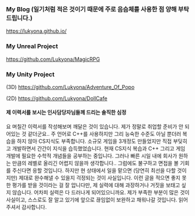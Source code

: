 

### My Blog (일기처럼 적은 것이기 때문에 주로 음슴체를 사용한 점 양해 부탁드립니다.)
https://lukyona.github.io/

### My Unreal Project 
https://github.com/Lukyona/MagicRPG

### My Unity Project 
(3D)
https://github.com/Lukyona/Adventure_Of_Popo

(2D)
https://github.com/Lukyona/DollCafe







#### 제 이력서를 보시는 인사담당자님들께 드리는 솔직한 심정
요 며칠간 이력서를 작성해보며 깨달은 것이 있습니다. 제가 정말로 취업할 준비가 안 되어있는 것 같더군요..
주 언어로 C++를 사용하지만 그리 능숙한 수준도 아닐 뿐더러 복습을 하지 않아 CS지식도 부족합니다.
소규모 게임을 3개정도 만들었지만 직접 부딪히고 개발하면서 간간이 지식을 습득했었습니다.
현재 CS지식 복습과 C++ 그리고 게임 개발에 필요한 수학적 개념들을 공부하는 중입니다. 그러나 빠른 시일 내에 회사가 원하는 만큼의 레벨로 올리긴 어렵지 않을까 생각합니다..
그럼에도 불구하고 면접을 볼 기회를 주신다면 응할 것입니다. 하지만 현 상태에서 일을 맡으면 (당연히 최선을 다할 것이지만) 제대로 완수해낼 수 있을지 걱정되는 것이 사실입니다.
이런 글을 적으면 좋지 못한 평가를 받을 것이라는 걸 잘 압니다만, 제 실력에 대해 과장하거나 거짓을 보태고 싶지 않습니다. 어차피 실력은 다 드러나게 되어있으니까요.
제가 부족한 부분이 많은 것이 사실이고, 스스로도 잘 알고 있기에 앞으로 끊임없이 보완하고 채워나갈 것입니다. 읽어주셔서 감사합니다.

<!--
**Lukyona/Lukyona** is a ✨ _special_ ✨ repository because its `README.md` (this file) appears on your GitHub profile.

Here are some ideas to get you started:

- 🔭 I’m currently working on ...
- 🌱 I’m currently learning ...
- 👯 I’m looking to collaborate on ...
- 🤔 I’m looking for help with ...
- 💬 Ask me about ...
- 📫 How to reach me: ...
- 😄 Pronouns: ...
- ⚡ Fun fact: ...
-->
